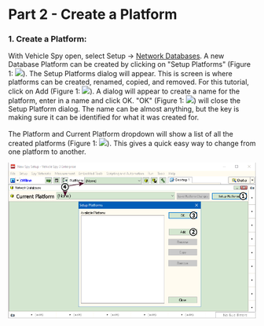 # Part 2 - Create a Platform

### 1. Create a Platform:

With Vehicle Spy open, select Setup -> [Network Databases](../../vehicle-spy-main-menus/main-menu-setup/network-databases.md). A new Database Platform can be created by clicking on "Setup Platforms" (Figure 1: ![](https://cdn.intrepidcs.net/support/VehicleSpy/assets/smOne.gif)). The Setup Platforms dialog will appear. This is screen is where platforms can be created, renamed, copied, and removed. For this tutorial, click on Add (Figure 1: ![](https://cdn.intrepidcs.net/support/VehicleSpy/assets/smTwo.gif)). A dialog will appear to create a name for the platform, enter in a name and click OK. "OK" (Figure 1: ![](https://cdn.intrepidcs.net/support/VehicleSpy/assets/smThree.gif)) will close the Setup Platform dialog. The name can be almost anything, but the key is making sure it can be identified for what it was created for.\
\
The Platform and Current Platform dropdown will show a list of all the created platforms (Figure 1: ![](https://cdn.intrepidcs.net/support/VehicleSpy/assets/smFour.gif)). This gives a quick easy way to change from one platform to another.

![Figure 1: Create a new platform](../../.gitbook/assets/PlatformCreate.gif)
